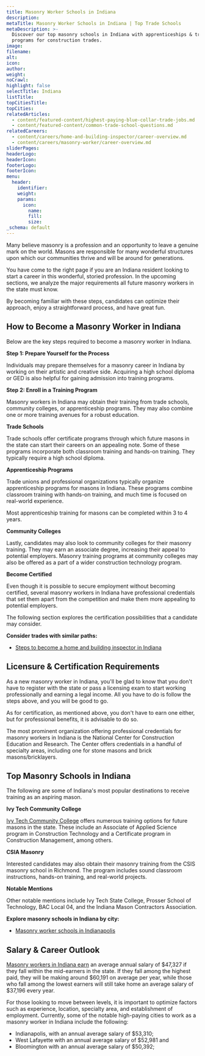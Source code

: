 ```yaml
---
title: Masonry Worker Schools in Indiana
description:
metaTitle: Masonry Worker Schools in Indiana | Top Trade Schools
metaDescription: >-
  Discover our top masonry schools in Indiana with apprenticeships & training
  programs for construction trades.
image:
filename:
alt:
icon:
author:
weight:
noCrawl:
highlight: false
selectTitle: Indiana
listTitle:
topCitiesTitle:
topCities:
relatedArticles:
  - content/featured-content/highest-paying-blue-collar-trade-jobs.md
  - content/featured-content/common-trade-school-questions.md
relatedCareers:
  - content/careers/home-and-building-inspector/career-overview.md
  - content/careers/masonry-worker/career-overview.md
sliderPages:
headerLogo:
headerIcon:
footerLogo:
footerIcon:
menu:
  header:
    identifier:
    weight:
    params:
      icon:
        name:
        fill:
        size:
_schema: default
---
```

Many believe masonry is a profession and an opportunity to leave a genuine mark on the world. Masons are responsible for many wonderful structures upon which our communities thrive and will be around for generations.

You have come to the right page if you are an Indiana resident looking to start a career in this wonderful, storied profession. In the upcoming sections, we analyze the major requirements all future masonry workers in the state must know.

By becoming familiar with these steps, candidates can optimize their approach, enjoy a straightforward process, and have great fun.

## **How to Become a Masonry Worker in Indiana**

Below are the key steps required to become a masonry worker in Indiana.

**Step 1: Prepare Yourself for the Process**

Individuals may prepare themselves for a masonry career in Indiana by working on their artistic and creative side. Acquiring a high school diploma or GED is also helpful for gaining admission into training programs.

**Step 2: Enroll in a Training Program**

Masonry workers in Indiana may obtain their training from trade schools, community colleges, or apprenticeship programs. They may also combine one or more training avenues for a robust education.

**Trade Schools**

Trade schools offer certificate programs through which future masons in the state can start their careers on an appealing note. Some of these programs incorporate both classroom training and hands-on training. They typically require a high school diploma.

**Apprenticeship Programs**

Trade unions and professional organizations typically organize apprenticeship programs for masons in Indiana. These programs combine classroom training with hands-on training, and much time is focused on real-world experience.

Most apprenticeship training for masons can be completed within 3 to 4 years.

**Community Colleges**

Lastly, candidates may also look to community colleges for their masonry training. They may earn an associate degree, increasing their appeal to potential employers. Masonry training programs at community colleges may also be offered as a part of a wider construction technology program.

**Become Certified**

Even though it is possible to secure employment without becoming certified, several masonry workers in Indiana have professional credentials that set them apart from the competition and make them more appealing to potential employers.

The following section explores the certification possibilities that a candidate may consider.

**Consider trades with similar paths:**

* [Steps to become a home and building inspector in Indiana](https://toptradeschools.com/near-you/home-and-building-inspector/indiana/)

## **Licensure & Certification Requirements**

As a new masonry worker in Indiana, you'll be glad to know that you don't have to register with the state or pass a licensing exam to start working professionally and earning a legal income. All you have to do is follow the steps above, and you will be good to go.

As for certification, as mentioned above, you don't have to earn one either, but for professional benefits, it is advisable to do so.

The most prominent organization offering professional credentials for masonry workers in Indiana is the National Center for Construction Education and Research. The Center offers credentials in a handful of specialty areas, including one for stone masons and brick masons/bricklayers.

## **Top Masonry Schools in Indiana**

The following are some of Indiana's most popular destinations to receive training as an aspiring mason.

**Ivy Tech Community College**

[Ivy Tech Community College](https://www.ivytech.edu/programs/all-academic-programs/school-of-advanced-manufacturing-engineering-applied-science/building-construction-technology/) offers numerous training options for future masons in the state. These include an Associate of Applied Science program in Construction Technology and a Certificate program in Construction Management, among others.

**CSIA Masonry**

Interested candidates may also obtain their masonry training from the CSIS masonry school in Richmond. The program includes sound classroom instructions, hands-on training, and real-world projects.

**Notable Mentions**

Other notable mentions include Ivy Tech State College, Prosser School of Technology, BAC Local 04, and the Indiana Mason Contractors Association.

**Explore masonry schools in Indiana by city:**

* [Masonry worker schools in Indianapolis](https://toptradeschools.com/near-you/masonry-worker/indiana/indianapolis/)

## **Salary & Career Outlook**

[Masonry workers in Indiana earn](https://www.bls.gov/ooh/construction-and-extraction/brickmasons-blockmasons-and-stonemasons.htm) an average annual salary of $47,327 if they fall within the mid-earners in the state. If they fall among the highest paid, they will be making around $60,191 on average per year, while those who fall among the lowest earners will still take home an average salary of $37,196 every year.

For those looking to move between levels, it is important to optimize factors such as experience, location, specialty area, and establishment of employment. Currently, some of the notable high-paying cities to work as a masonry worker in Indiana include the following:

* Indianapolis, with an annual average salary of $53,310;
* West Lafayette with an annual average salary of $52,981 and
* Bloomington with an annual average salary of $50,392;